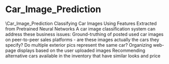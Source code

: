# Car_Image_Prediction
\Car_Image_Prediction Classifying Car Images Using Features Extracted from Pretrained Neural Networks  A car image classification system can address these business issues:  Ground-truthing of posted used car images on peer-to-peer sales platforms - are these images actually the cars they specify? Do multiple exterior pics represent the same car? Organizing web-page displays based on the user uploaded images Recommending alternative cars available in the inventory that have similar looks and price
